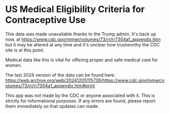 # US Medical Eligibility Criteria for Contraceptive Use

This data was made unavailable thanks to the Trump admin. It's back up now, at https://www.cdc.gov/mmwr/volumes/73/rr/rr7304a1_appendix.htm but it may be altered at any time and it's unclear how trustworthy the CDC site is at this point.

Medical data like this is vital for offering proper and safe medical care for women.

The last 2024 version of the data can be found here:
https://web.archive.org/web/20241205115739/https://www.cdc.gov/mmwr/volumes/73/rr/rr7304a1_appendix.htm#print

This app was *not* made by the CDC or anyone associated with it. This is strictly for informational purposes. If any errors are found, please report them immediately so that updates can made.
